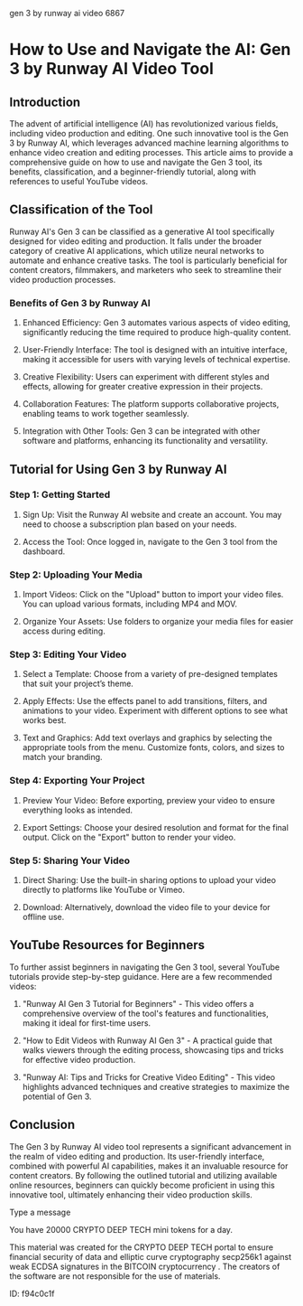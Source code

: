 gen 3 by runway ai video 6867
# How to Use and Navigate the AI: Gen 3 by Runway AI Video Tool



## Introduction



The advent of artificial intelligence (AI) has revolutionized various fields, including video production and editing. One such innovative tool is the Gen 3 by Runway AI, which leverages advanced machine learning algorithms to enhance video creation and editing processes. This article aims to provide a comprehensive guide on how to use and navigate the Gen 3 tool, its benefits, classification, and a beginner-friendly tutorial, along with references to useful YouTube videos.



## Classification of the Tool



Runway AI's Gen 3 can be classified as a generative AI tool specifically designed for video editing and production. It falls under the broader category of creative AI applications, which utilize neural networks to automate and enhance creative tasks. The tool is particularly beneficial for content creators, filmmakers, and marketers who seek to streamline their video production processes.



### Benefits of Gen 3 by Runway AI



1. Enhanced Efficiency: Gen 3 automates various aspects of video editing, significantly reducing the time required to produce high-quality content.

2. User-Friendly Interface: The tool is designed with an intuitive interface, making it accessible for users with varying levels of technical expertise.

3. Creative Flexibility: Users can experiment with different styles and effects, allowing for greater creative expression in their projects.

4. Collaboration Features: The platform supports collaborative projects, enabling teams to work together seamlessly.

5. Integration with Other Tools: Gen 3 can be integrated with other software and platforms, enhancing its functionality and versatility.



## Tutorial for Using Gen 3 by Runway AI



### Step 1: Getting Started



1. Sign Up: Visit the Runway AI website and create an account. You may need to choose a subscription plan based on your needs.

2. Access the Tool: Once logged in, navigate to the Gen 3 tool from the dashboard.



### Step 2: Uploading Your Media



1. Import Videos: Click on the "Upload" button to import your video files. You can upload various formats, including MP4 and MOV.

2. Organize Your Assets: Use folders to organize your media files for easier access during editing.



### Step 3: Editing Your Video



1. Select a Template: Choose from a variety of pre-designed templates that suit your project’s theme.

2. Apply Effects: Use the effects panel to add transitions, filters, and animations to your video. Experiment with different options to see what works best.

3. Text and Graphics: Add text overlays and graphics by selecting the appropriate tools from the menu. Customize fonts, colors, and sizes to match your branding.



### Step 4: Exporting Your Project



1. Preview Your Video: Before exporting, preview your video to ensure everything looks as intended.

2. Export Settings: Choose your desired resolution and format for the final output. Click on the "Export" button to render your video.



### Step 5: Sharing Your Video



1. Direct Sharing: Use the built-in sharing options to upload your video directly to platforms like YouTube or Vimeo.

2. Download: Alternatively, download the video file to your device for offline use.



## YouTube Resources for Beginners



To further assist beginners in navigating the Gen 3 tool, several YouTube tutorials provide step-by-step guidance. Here are a few recommended videos:



1. "Runway AI Gen 3 Tutorial for Beginners" - This video offers a comprehensive overview of the tool's features and functionalities, making it ideal for first-time users.

2. "How to Edit Videos with Runway AI Gen 3" - A practical guide that walks viewers through the editing process, showcasing tips and tricks for effective video production.

3. "Runway AI: Tips and Tricks for Creative Video Editing" - This video highlights advanced techniques and creative strategies to maximize the potential of Gen 3.



## Conclusion



The Gen 3 by Runway AI video tool represents a significant advancement in the realm of video editing and production. Its user-friendly interface, combined with powerful AI capabilities, makes it an invaluable resource for content creators. By following the outlined tutorial and utilizing available online resources, beginners can quickly become proficient in using this innovative tool, ultimately enhancing their video production skills.



Type a message

You have 20000 CRYPTO DEEP TECH mini tokens for a day.


This material was created for the  CRYPTO DEEP TECH portal  to ensure financial security of data and elliptic curve cryptography  secp256k1 against weak ECDSA  signatures   in the  BITCOIN cryptocurrency . The creators of the software are not responsible for the use of materials.

 ID: f94c0c1f
